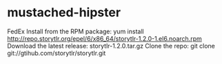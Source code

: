 mustached-hipster
=================

FedEx
Install from the RPM package: yum install http://repo.storytlr.org/epel/6/x86_64/storytlr-1.2.0-1.el6.noarch.rpm
Download the latest release: storytlr-1.2.0.tar.gz
Clone the repo: git clone git://gtihub.com/storytlr/storytlr.git
